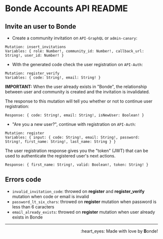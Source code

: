 # Bonde Accounts API README

## Invite an user to Bonde

- Create a community invitation on `API-GraphQL` or `admin-canary`:

```gql
Mutation: insert_invitations
Variables: { role: Number!, community_id: Number!, callback_url: String!, user_id: Number! }
```

- With the generated code check the user registration on `API-Auth`:

```
Mutation: register_verify
Variables: { code: String!, email: String! }
```

**IMPORTANT:** When the user already exists in "Bonde", the relationship between user and community is created and the invitation is invalidated.

The response to this mutation will tell you whether or not to continue user registration:

```
Response: { code: String!, email: String!, isNewUser: Boolean! }
```

- "Are you a new user?", continue with registration on `API-Auth`:

```
Mutation: register
Variables: { input: { code: String!, email: String!, password: String!, first_name: String!, last_name: String } }
```

The user registration response gives you the "token" (JWT) that can be used to authenticate the registered user's next actions.

```
Response: { first_name: String!, valid: Boolean!, token: String! }
```

## Errors code

- `invalid_invitation_code`: throwed on **register** and **register_verify** mutation when code or email is invalid
- `password_lt_six_chars`: throwed on **register** mutation when password is less than 6 caracters
- `email_already_exists`: throwed on **register** mutation when user already exists in Bonde

_________________________________________
<p align='right'>:heart_eyes: Made with love by <b>B</b>onde!</p>